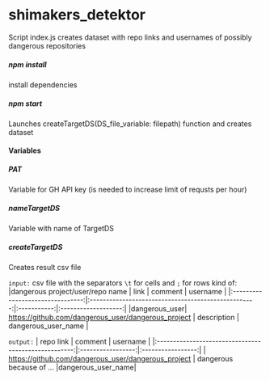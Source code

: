 # shimakers_detektor

Script index.js creates dataset with repo links and usernames of possibly dangerous repositories

##### npm install

install dependencies

##### npm start

Launches createTargetDS(DS_file_variable: filepath) function and creates dataset

#### Variables

##### PAT

Variable for GH API key (is needed to increase limit of requsts per hour)

##### nameTargetDS

Variable with name of TargetDS

##### createTargetDS

Creates result csv file

`input:` csv file with the separators `\t` for cells and `;` for rows kind of:
|dangerous project/user/repo name | link | comment | username |
|:--------------------------------:|:---------------------------------------------------:|:-----------:|:-------------------:|
|dangerous_user| https://github.com/dangerous_user/dangerous_project | description | dangerous_user_name |

`output:`
| repo link | comment | username |
|:----------------------------------------------------:|:-----------------:|:-----------------:|
| https://github.com/dangerous_user/dangerous_project | dangerous because of ... |dangerous_user_name|
